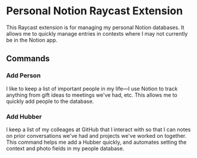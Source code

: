 # Personal Notion Raycast Extension

This Raycast extension is for managing my personal Notion databases. It allows
me to quickly manage entries in contexts where I may not currently be in the
Notion app.

## Commands

### Add Person

I like to keep a list of important people in my life—I use Notion to track
anything from gift ideas to meetings we've had, etc. This allows me to quickly
add people to the database.

### Add Hubber

I keep a list of my colleages at GitHub that I interact with so that I can notes
on prior conversations we've had and projects we've worked on together. This
command helps me add a Hubber quickly, and automates setting the context and
photo fields in my people database.
